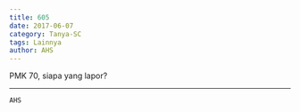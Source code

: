 ```yaml
---
title: 605
date: 2017-06-07
category: Tanya-SC
tags: Lainnya
author: AHS
---
```


PMK 70, siapa yang lapor?

---



`AHS`
